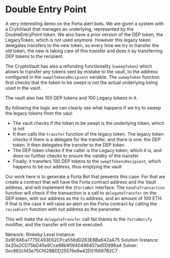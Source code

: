 # Double Entry Point

A very interesting demo on the Forta alert bots. We are given a system with a CrytoVault that manages an underlying, represented by the DoubleEntryPoint token. We also have a prior version of the DEP token, the LegacyToken, which is not used anymore. However this legacy token delegates transfers to the new token, so every time we try to transfer the old token, the new is taking care of this transfer and does it by transferring DEP tokens to the recipient.

The CryptoVault has also a refunding functionality (`sweepToken`) which allows to transfer any tokens sent by mistake to the vault, to the address configured in the `sweptTokensRecipient` variable. The `sweepToken` function first checks that the token to be swept is not the actual underlying being used in the vault.

The vault also has 100 DEP tokens and 100 Legacy tokens in it.

By following the logic we can clearly see what happens if we try to sweep the legacy tokens from the vaul:

-   The vault checks if the token to be swept is the underlying token, which is not
-   It then calls the `transfer` function of the legacy token. The legacy token checks if there is a delegate for the transfer, and there is one: the DEP token. It then delegates the transfer to the DEP token
-   The DEP token checks if the caller is the Legacy token, which it is, and does no further checks to ensure the validity of the transfer
-   Finally, it transfers 100 DEP tokens to the `sweptTokensRecipient`, which happens to be our address, thus emptying the vault

Our work here is to generate a Forta Bot that prevents this case. For that we create a contract that will have the Forta contract address and the Vault address, and will implement the `IFortaBot` interface. The `handleTransaction` function will check if the transaction is a call to `delegateTransfer` on the DEP token, with our address as the `to` address, and an amount of 100 ETH. If that is the case it will raise an alert on the Forta contract by calling the `raiseAlert` function with out address as the parameter.

This will make the `delegateTransfer` call fail thanks to the `fortaNotify` modifier, and the transfer will not be executed.

Network: Rinkeby
Level Instance: 0x9F8AEa7775E493E62CFca558dD283E8Ba642aA75
Solution Instance: 0x20a2CD75bD45e9Cce88b95940486457ad5D996aA
Solver: 0xc892cfd3e75Cf428BDD25576e9a42D515697B2C7
